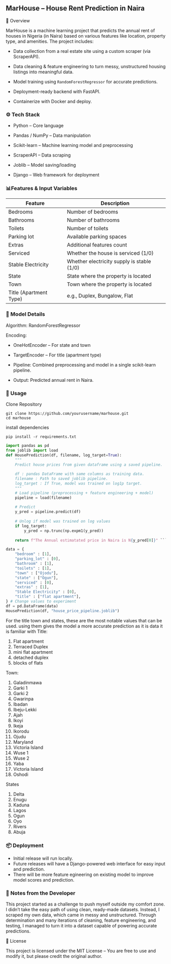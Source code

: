 ## MarHouse – House Rent Prediction in Naira
📌 Overview

MarHouse is a machine learning project that predicts the annual rent of houses in Nigeria (in Naira) based on various features like location, property type, and amenities.
The project includes:

* Data collection from a real estate site using a custom scraper (via ScraperAPI).

* Data cleaning & feature engineering to turn messy, unstructured housing listings into meaningful data.

* Model training using `RandomForestRegressor` for accurate predictions.

* Deployment-ready backend with FastAPI.

* Containerize with Docker and deploy.

### ⚙️ Tech Stack

* Python – Core language

* Pandas / NumPy – Data manipulation

* Scikit-learn – Machine learning model and preprocessing

* ScraperAPI – Data scraping

* Joblib – Model saving/loading

* Django – Web framework for deployment

### 📊Features & Input Variables

| Feature                | Description                                |
| ---------------------- | ------------------------------------------ |
| Bedrooms               | Number of bedrooms                         |
| Bathrooms              | Number of bathrooms                        |
| Toilets                | Number of toilets                          |
| Parking lot            | Available parking spaces                   |
| Extras                 | Additional features count                  |
| Serviced               | Whether the house is serviced (1/0)        |
| Stable Electricity     | Whether electricity supply is stable (1/0) |
| State                  | State where the property is located        |
| Town                   | Town where the property is located         |
| Title (Apartment Type) | e.g., Duplex, Bungalow, Flat               |


### 🧠 Model Details

Algorithm: RandomForestRegressor

Encoding:

* OneHotEncoder – For state and town

* TargetEncoder – For title (apartment type)

* Pipeline: Combined preprocessing and model in a single scikit-learn pipeline.

* Output: Predicted annual rent in Naira.

### 🚀 Usage

Clone Repository
```
git clone https://github.com/yourusername/marhouse.git
cd marhouse
```

install dependencies
```
pip install -r requirements.txt

```

```python
import pandas as pd
from joblib import load
def HousePrediction(df, filename, log_target=True):
    """
    Predict house prices from given dataframe using a saved pipeline.
    
    df : pandas DataFrame with same columns as training data.
    filename : Path to saved joblib pipeline.
    log_target : If True, model was trained on log1p target.
    """
    # Load pipeline (preprocessing + feature engineering + model)
    pipeline = load(filename)
    
    # Predict
    y_pred = pipeline.predict(df)
    
    # Unlog if model was trained on log values
    if log_target:
        y_pred = np.trunc(np.expm1(y_pred))
    
    return f"The Annual estimatated price in Naira is N{y_pred[0]}" ```

data = {
    "bedroom" : [1],
    "parking_lot" : [0],
    "bathroom" : [1], 
    "toilets" : [1],
    "town" : ["Ojodu"],
    "state" : ["Ogun"],
    "serviced" : [0],
    "extras" : [1],
    "Stable Electricity" : [0],
    "title" : ["flat apartment"],
} # Change values to experiment
df = pd.DataFrame(data)
HousePrediction(df, "house_price_pipeline.joblib")

```
For the title town and states, these are the most notable values that can be used. using them gives the model a more accurate prediction as it is data it is familiar with
Title:
1. Flat apartment
2. Terraced Duplex
3. mini flat apartment
4. detached duplex
5. blocks of flats

Town:
1. Galadinmawa
2. Garki 1
3. Garki 2
4. Gwarinpa
5. Ibadan
6. Ibeju-Lekki
7. Ajah
8. Ikoyi
9. Ikeja
10. Ikorodu
11. Ojudu
12. Maryland
13. Victoria Island
14. Wuse 1
15. Wuse 2
16. Yaba
17. Victoria Island
18. Oshodi

States
1. Delta
2. Enugu
3. Kaduna
4. Lagos
5. Ogun
6. Oyo
7. Rivers
8. Abuja


### 📦 Deployment

* Initial release will run locally.
* Future releases will have a Django-powered web interface for easy input and prediction.
* There will be more feature egineering on existing model to improve model scores and prediction.


### 📖 Notes from the Developer

This project started as a challenge to push myself outside my comfort zone.
I didn’t take the easy path of using clean, ready-made datasets. Instead, I scraped my own data, which came in messy and unstructured.
Through determination and many iterations of cleaning, feature engineering, and testing, I managed to turn it into a dataset capable of powering accurate predictions.


📜 License

This project is licensed under the MIT License – You are free to use and modify it, but please credit the original author.

